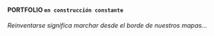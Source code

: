 #### PORTFOLIO `en construcción constante`

###### Reinventarse significa marchar desde el borde de nuestros mapas...
